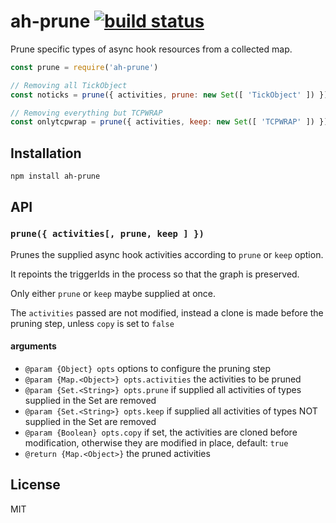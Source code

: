 # ah-prune [![build status](https://secure.travis-ci.org/nodesource/ah-prune.png)](http://travis-ci.org/nodesource/ah-prune)

Prune specific types of async hook resources from a collected map.

```js
const prune = require('ah-prune')

// Removing all TickObject
const noticks = prune({ activities, prune: new Set([ 'TickObject' ]) })

// Removing everything but TCPWRAP
const onlytcpwrap = prune({ activities, keep: new Set([ 'TCPWRAP' ]) })
```

## Installation

    npm install ah-prune

## API

### `prune({ activities[, prune, keep ] })`

Prunes the supplied async hook activities according to `prune` or
`keep` option.

It repoints the triggerIds in the process so that the graph is
preserved.

Only either `prune` or `keep` maybe supplied at once.

The `activities` passed are not modified, instead a clone is made before
the pruning step, unless `copy` is set to `false`

#### arguments

- `@param {Object} opts` options to configure the pruning step
- `@param {Map.<Object>} opts.activities` the activities to be pruned
- `@param {Set.<String>} opts.prune` if supplied all activities of types supplied in the Set are removed
- `@param {Set.<String>} opts.keep` if supplied all activities of types NOT supplied in the Set are removed
- `@param {Boolean} opts.copy` if set, the activities are cloned before modification, otherwise they are modified in
  place, default: `true`
- `@return {Map.<Object>}` the pruned activities

## License

MIT
